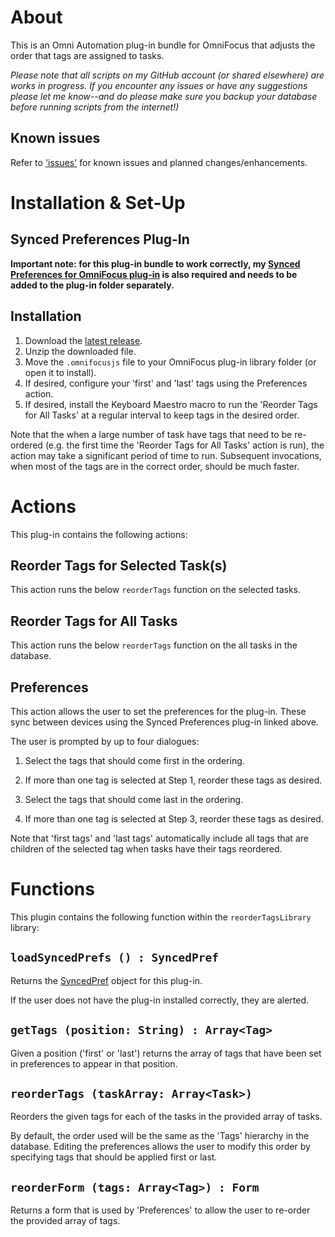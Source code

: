 # About

This is an Omni Automation plug-in bundle for OmniFocus that adjusts the order that tags are assigned to tasks.

_Please note that all scripts on my GitHub account (or shared elsewhere) are works in progress. If you encounter any issues or have any suggestions please let me know--and do please make sure you backup your database before running scripts from the internet!)_

## Known issues 

Refer to ['issues'](https://github.com/ksalzke/reorder-tags-omnifocus-plugin/issues) for known issues and planned changes/enhancements.

# Installation & Set-Up

## Synced Preferences Plug-In

**Important note: for this plug-in bundle to work correctly, my [Synced Preferences for OmniFocus plug-in](https://github.com/ksalzke/synced-preferences-for-omnifocus) is also required and needs to be added to the plug-in folder separately.**

## Installation

1. Download the [latest release](https://github.com/ksalzke/reorder-tags-omnifocus-plugin/releases/latest).
2. Unzip the downloaded file.
3. Move the `.omnifocusjs` file to your OmniFocus plug-in library folder (or open it to install).
4. If desired, configure your 'first' and 'last' tags using the Preferences action.
5. If desired, install the Keyboard Maestro macro to run the 'Reorder Tags for All Tasks' at a regular interval to keep tags in the desired order.

Note that the when a large number of task have tags that need to be re-ordered (e.g. the first time the 'Reorder Tags for All Tasks' action is run), the action may take a significant period of time to run. Subsequent invocations, when most of the tags are in the correct order, should be much faster.

# Actions

This plug-in contains the following actions:

## Reorder Tags for Selected Task(s)

This action runs the below `reorderTags` function on the selected tasks.

## Reorder Tags for All Tasks

This action runs the below `reorderTags` function on the all tasks in the database.

## Preferences

This action allows the user to set the preferences for the plug-in. These sync between devices using the Synced Preferences plug-in linked above.

The user is prompted by up to four dialogues:

1. Select the tags that should come first in the ordering.
   
2. If more than one tag is selected at Step 1, reorder these tags as desired.
   
3. Select the tags that should come last in the ordering.

4. If more than one tag is selected at Step 3, reorder these tags as desired.

Note that 'first tags' and 'last tags' automatically include all tags that are children of the selected tag when tasks have their tags reordered.

# Functions

This plugin contains the following function within the `reorderTagsLibrary` library:

## `loadSyncedPrefs () : SyncedPref`

Returns the [SyncedPref](https://github.com/ksalzke/synced-preferences-for-omnifocus) object for this plug-in.

If the user does not have the plug-in installed correctly, they are alerted.

## `getTags (position: String) : Array<Tag>`

Given a position ('first' or 'last') returns the array of tags that have been set in preferences to appear in that position.

## `reorderTags (taskArray: Array<Task>)`

Reorders the given tags for each of the tasks in the provided array of tasks.

By default, the order used will be the same as the 'Tags' hierarchy in the database. Editing the preferences allows the user to modify this order by specifying tags that should be applied first or last. 

## `reorderForm (tags: Array<Tag>) : Form`

Returns a form that is used by 'Preferences' to allow the user to re-order the provided array of tags.